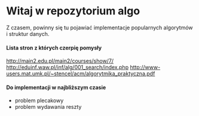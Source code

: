 # Witaj w repozytorium algo

Z czasem, powinny się tu pojawiać implementacje popularnych algorytmów i struktur danych.

#### Lista stron z których czerpię pomysły

http://main2.edu.pl/main2/courses/show/7/
http://eduinf.waw.pl/inf/alg/001_search/index.php
http://www-users.mat.umk.pl/~stencel/acm/algorytmika_praktyczna.pdf

#### Do implementacji w najbliższym czasie

- problem plecakowy
- problem wydawania reszty

